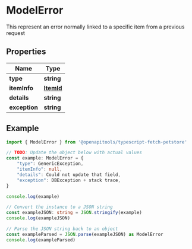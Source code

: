 
# ModelError

This represent an error normally linked to a specific item from a previous request

## Properties

Name | Type
------------ | -------------
**type** | **string**
**itemInfo** | [**ItemId**](ItemId.md)
**details** | **string**
**exception** | **string**

## Example

```typescript
import { ModelError } from '@openapitools/typescript-fetch-petstore'

// TODO: Update the object below with actual values
const example: ModelError = {
    "type": GenericException,
    "itemInfo": null,
    "details": Could not update that field,
    "exception": DBException + stack trace,
}

console.log(example)

// Convert the instance to a JSON string
const exampleJSON: string = JSON.stringify(example)
console.log(exampleJSON)

// Parse the JSON string back to an object
const exampleParsed = JSON.parse(exampleJSON) as ModelError
console.log(exampleParsed)
```


